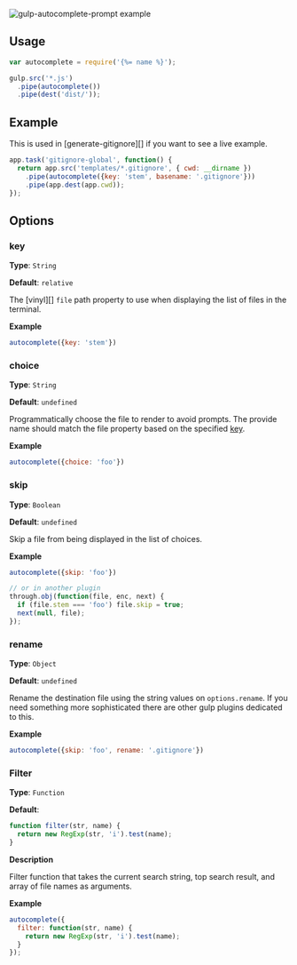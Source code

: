 ![gulp-autocomplete-prompt example](https://raw.githubusercontent.com/generate/gulp-autocomplete-prompt/master/example.gif)

## Usage

```js
var autocomplete = require('{%= name %}');

gulp.src('*.js')
  .pipe(autocomplete())
  .pipe(dest('dist/'));
```

## Example

This is used in [generate-gitignore][] if you want to see a live example.

```js
app.task('gitignore-global', function() {
  return app.src('templates/*.gitignore', { cwd: __dirname })
    .pipe(autocomplete({key: 'stem', basename: '.gitignore'}))
    .pipe(app.dest(app.cwd));
});
```

## Options

### key

**Type**: `String`

**Default**: `relative`

The [vinyl][] `file` path property to use when displaying the list of files in the terminal. 

**Example**

```js
autocomplete({key: 'stem'})
```

### choice

**Type**: `String`

**Default**: `undefined`

Programmatically choose the file to render to avoid prompts. The provide name should match the file property based on the specified [key](#key).

**Example**

```js
autocomplete({choice: 'foo'})
```

### skip

**Type**: `Boolean`

**Default**: `undefined`

Skip a file from being displayed in the list of choices.

**Example**

```js
autocomplete({skip: 'foo'})

// or in another plugin
through.obj(function(file, enc, next) {
  if (file.stem === 'foo') file.skip = true;
  next(null, file);
});
```

### rename

**Type**: `Object`

**Default**: `undefined`

Rename the destination file using the string values on `options.rename`. If you need something more sophisticated there are other gulp plugins dedicated to this.

**Example**

```js
autocomplete({skip: 'foo', rename: '.gitignore'})
```

### Filter

**Type**: `Function`

**Default**: 

```js
function filter(str, name) {
  return new RegExp(str, 'i').test(name);
}
```

**Description**

Filter function that takes the current search string, top search result, and array of file names as arguments.

**Example**

```js
autocomplete({
  filter: function(str, name) {
    return new RegExp(str, 'i').test(name);
  }
});
```

